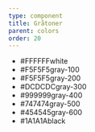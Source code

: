 ```yaml
---
type: component
title: Gråtoner
parent: colors
order: 20
---
```


<ul class="color-scale">
  <li>
    <div class="color background-white"></div>
    <div class="color-text-label"><span class="color-hex">#FFFFFF</span><span>white</span></div>
  </li>
  <li>
    <div class="color background-gray-100"></div>
    <div class="color-text-label"><span class="color-hex">#F5F5F5</span><span>gray-100</span></div>
  </li>
  <li>
    <div class="color background-gray-200"></div>
    <div class="color-text-label"><span class="color-hex">#F5F5F5</span><span>gray-200</span></div>
  </li>
  <li>
    <div class="color background-gray-300"></div>
    <div class="color-text-label"><span class="color-hex">#DCDCDC</span><span>gray-300</span></div>
  </li>
  <li>
    <div class="color background-gray-400"></div>
    <div class="color-text-label"><span class="color-hex">#999999</span><span>gray-400</span></div>
  </li>
  <li>
    <div class="color background-gray-500"></div>
    <div class="color-text-label"><span class="color-hex">#747474</span><span>gray-500</span></div>
  </li>
  <li>
    <div class="color background-gray-600"></div>
    <div class="color-text-label"><span class="color-hex">#454545</span><span>gray-600</span></div>
  </li>
  <li>
    <div class="color background-black"></div>
    <div class="color-text-label"><span class="color-hex">#1A1A1A</span><span>black</span></div>
  </li>
</ul>
